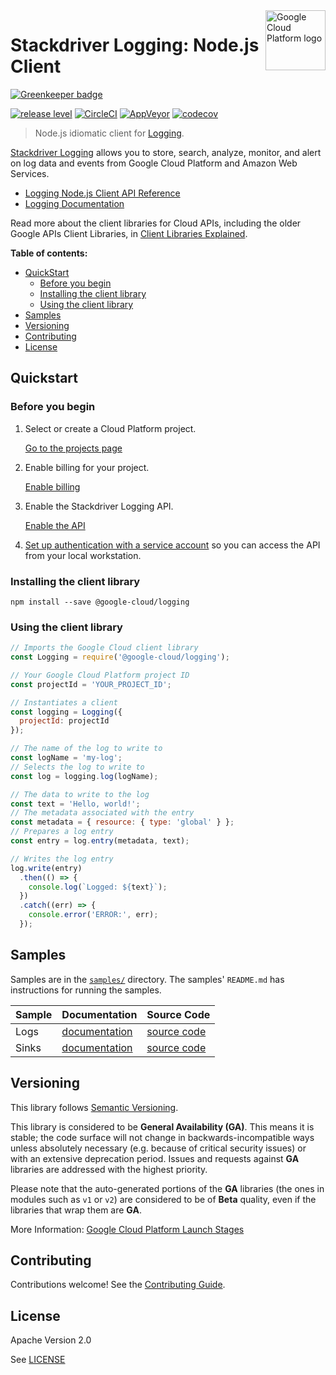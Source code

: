 <img src="https://avatars2.githubusercontent.com/u/2810941?v=3&s=96" alt="Google Cloud Platform logo" title="Google Cloud Platform" align="right" height="96" width="96"/>

# Stackdriver Logging: Node.js Client

[![Greenkeeper badge](https://badges.greenkeeper.io/googleapis/nodejs-logging.svg)](https://greenkeeper.io/)

[![release level](https://img.shields.io/badge/release%20level-general%20availability%20%28GA%29-brightgreen.svg?style&#x3D;flat)](https://cloud.google.com/terms/launch-stages)
[![CircleCI](https://img.shields.io/circleci/project/github/googleapis/nodejs-logging.svg?style=flat)](https://circleci.com/gh/googleapis/nodejs-logging)
[![AppVeyor](https://ci.appveyor.com/api/projects/status/github/googleapis/nodejs-logging?svg=true)](https://ci.appveyor.com/project/googleapis/nodejs-logging)
[![codecov](https://img.shields.io/codecov/c/github/googleapis/nodejs-logging/repo-migration.svg?style=flat)](https://codecov.io/gh/googleapis/nodejs-logging)

> Node.js idiomatic client for [Logging][product-docs].

[Stackdriver Logging](https://cloud.google.com/logging/docs) allows you to store, search, analyze, monitor, and alert on log data and events from Google Cloud Platform and Amazon Web Services.

* [Logging Node.js Client API Reference][client-docs]
* [Logging Documentation][product-docs]

Read more about the client libraries for Cloud APIs, including the older
Google APIs Client Libraries, in [Client Libraries Explained][explained].

[explained]: https://cloud.google.com/apis/docs/client-libraries-explained

**Table of contents:**

* [QuickStart](#quickstart)
  * [Before you begin](#before-you-begin)
  * [Installing the client library](#installing-the-client-library)
  * [Using the client library](#using-the-client-library)
* [Samples](#samples)
* [Versioning](#versioning)
* [Contributing](#contributing)
* [License](#license)

## Quickstart

### Before you begin

1.  Select or create a Cloud Platform project.

    [Go to the projects page][projects]

1.  Enable billing for your project.

    [Enable billing][billing]

1.  Enable the Stackdriver Logging API.

    [Enable the API][enable_api]

1.  [Set up authentication with a service account][auth] so you can access the
    API from your local workstation.

[projects]: https://console.cloud.google.com/project
[billing]: https://support.google.com/cloud/answer/6293499#enable-billing
[enable_api]: https://console.cloud.google.com/flows/enableapi?apiid=
[auth]: https://cloud.google.com/docs/authentication/getting-started

### Installing the client library

    npm install --save @google-cloud/logging

### Using the client library

```javascript
// Imports the Google Cloud client library
const Logging = require('@google-cloud/logging');

// Your Google Cloud Platform project ID
const projectId = 'YOUR_PROJECT_ID';

// Instantiates a client
const logging = Logging({
  projectId: projectId
});

// The name of the log to write to
const logName = 'my-log';
// Selects the log to write to
const log = logging.log(logName);

// The data to write to the log
const text = 'Hello, world!';
// The metadata associated with the entry
const metadata = { resource: { type: 'global' } };
// Prepares a log entry
const entry = log.entry(metadata, text);

// Writes the log entry
log.write(entry)
  .then(() => {
    console.log(`Logged: ${text}`);
  })
  .catch((err) => {
    console.error('ERROR:', err);
  });
```

## Samples

Samples are in the [`samples/`](https://github.com/blob/master/samples) directory. The samples' `README.md`
has instructions for running the samples.

| Sample                      | Documentation                      | Source Code                       |
| --------------------------- | ---------------------------------- | --------------------------------- |
| Logs | [documentation](https://cloud.google.com/logging/docs) | [source code](https://github.com/googleapis/nodejs-logging/blob/master/samples/logs.js) |
| Sinks | [documentation](https://cloud.google.com/logging/docs) | [source code](https://github.com/googleapis/nodejs-logging/blob/master/samples/sinks.js) |

## Versioning

This library follows [Semantic Versioning](http://semver.org/).

This library is considered to be **General Availability (GA)**. This means it
is stable; the code surface will not change in backwards-incompatible ways
unless absolutely necessary (e.g. because of critical security issues) or with
an extensive deprecation period. Issues and requests against **GA** libraries
are addressed with the highest priority.

Please note that the auto-generated portions of the **GA** libraries (the ones
in modules such as `v1` or `v2`) are considered to be of **Beta** quality, even
if the libraries that wrap them are **GA**.

More Information: [Google Cloud Platform Launch Stages][launch_stages]

[launch_stages]: https://cloud.google.com/terms/launch-stages

## Contributing

Contributions welcome! See the [Contributing Guide](.github/CONTRIBUTING.md).

## License

Apache Version 2.0

See [LICENSE](LICENSE)

[client-docs]: https://cloud.google.com/nodejs/docs/reference/logging/latest/
[product-docs]: https://cloud.google.com/logging/docs
